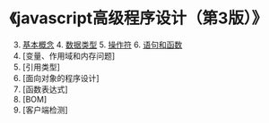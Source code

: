 # 《javascript高级程序设计（第3版）》
3. [基本概念](3.md)
    4. [数据类型](3.4.md)
    5. [操作符](3.5.md)
    6. [语句和函数](3.6.md)
4. [变量、作用域和内存问题]
5. [引用类型]
6. [面向对象的程序设计]
7. [函数表达式]
8. [BOM]
9. [客户端检测]